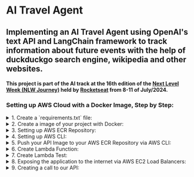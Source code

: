 # AI Travel Agent

## Implementing an AI Travel Agent using OpenAI's text API and LangChain framework to track information about future events with the help of duckduckgo search engine, wikipedia and other websites.

#### This project is part of the AI track at the 16th edition of the [Next Level Week (NLW Journey)](https://www.rocketseat.com.br/eventos/nlw)  held by [Rocketseat](https://www.rocketseat.com.br/discover) from 8-11 of July/2024.

### Setting up AWS Cloud with a Docker Image, Step by Step:

<details>
  <summary>1. Create a `requirements.txt` file:</summary>
  
  - 1.1. Make sure to create a `requirements.txt` file containing all the python packages you used in the project.

</details>


<details>
  <summary>2. Create a image of your project with Docker:</summary>

  - 2.1. Install Docker Desktop;
  - 2.2. Create the Dockerfile;
  - 2.3. Build the image:
    ``` python
    docker build --platform linux/x86_64 -t agent .

</details>


<details>
  <summary>3. Setting up AWS ECR Repository:</summary>

  - 3.1. Login at [AWS Website](https://aws.amazon.com/);
  - 3.2. Create a Private Repository at [Amazon Elastic Container Registry (ECR)](https://us-east-2.console.aws.amazon.com/ecr/private-registry/repositories?region=us-east-2) with the name `travelagent`, for example.

</details>


<details>
  <summary>4. Setting up AWS CLI:</summary>

  - 4.1. Install [AWS Command Line Interface (CLI)](https://docs.aws.amazon.com/cli/latest/userguide/getting-started-install.html), copying the commands to your terminal, according to your Operational System;
  - 4.2. Verify installation with the following commands:
    ```
    which aws
    aws --version
  - 4.3. AWS Configure: requires AWS Access Key ID and AWS Secret Access Key.
    - To find those keys, go to [AWS Identity and Access Management (IAM)](https://us-east-1.console.aws.amazon.com/iam/home?region=us-east-2#/home);
    - Then, find Users > your_user > Security credentials;
    - Create an Access Key, then copy paste your keys in the terminal, after typing the following command:
      ```
      aws configure
    - Lastly, confirm your region at AWS Home Console, next to your username, at the top right corner.
    
</details>


<details>
  <summary>5. Push your API Image to your AWS ECR Repository via AWS CLI:</summary>
  
  - 5.1. Head to the ECR Repository > View Push Commands.
      - Copy and paste the push commands into your terminal.
      - At this point, make sure to build, tag and push everytime there's a change to the code. Also, don't forget to deploy the new image to the Lambda function.

  
</details>


<details>
  <summary>6. Create Lambda Function:</summary>
  
  - 6.1. Inside AWS Panel, search for [Lambda](https://us-east-2.console.aws.amazon.com/lambda/home?region=us-east-2#/discover);
  - 6.2. Create a new function with a Container image:
      - Browse for the ECR Repository Image;
      - Select Architecture x86_64.
  - 6.3. Edit function's configuration:
      - Increase Memory to 512 MB;
      - Increase timeout (e.g. 10 minutes).  
  - 6.4. Insert Environment Variable:
      - Inside the Lambda Function, go to Configuration > Environment variables;
      - fill the 'Key' field with `OPENAI_API_KEY` and the 'Value' field with the actual API Key.
  
</details>


<details>
  <summary>7. Create Lambda Test:</summary>

  - 7.1. Inside the Lambda function, go to Test:
      - Insert an Event name;
      - In this example, create a 'question' tag in the JSON Event with an example of an actual user prompt;
      - Save and Run the Test;
      - Check for execution status and details and see if corresponds to what's expected.
    
</details>


<details>
  <summary>8. Exposing the application to the internet via AWS EC2 Load Balancers:</summary>
  
  - 8.1. Inside AWS Panel, search for [Elastic Compute Cloud (EC2)](https://us-east-2.console.aws.amazon.com/ec2/home?region=us-east-2#Home);
  - 8.2. At the left side Panel, look for Load Balancing > Load Balancers > Create Load Balancer > Application Load Balancer:
    - Scheme: Internet-facing;
    - Load balancer IP address type: IPv4;
    - Select the existing VPC and all Subnets;
    - Security groups: Default;
    - Protocol: HTTP, Port: 80, Create target group.
  - 8.3. Creating a target group:
    - Target type: Lambda Function;
    - Provide a Target group name (e.g. target-travelagent);
    - Select the recently created Lambda Function, with Version set to `$LATEST`
  - 8.4. Create Load Balancer (after adding the target group);
  - 8.5 Edit Security configuration:
      - Head to Security > Open security group ID > Edit inbound rules:
          - Type: HTTP;
          - Port: 80;
          - Source: Custom -> `0.0.0.0/0`.
    
</details>

<details>
  <summary>9. Creating a call to our API:</summary>

  - 9.1 Make sure to copy the DNS Name from the Load Balancer;
  - 9.2 `try.curl` file provides an example of a call to the API using curl. Here's the code:

  ```curl
  curl -X POST "http://api-travelagent-232686593.us-east-2.elb.amazonaws.com" \
  -H "Content-Type: application/json" \
  -d '{
      "question": "Vou viajar para Londres em agosto de 2024. Quero que faça um roteiro de viagem para mim com eventos que irão ocorrer na data da viagem e com o preço da passagem de São Paulo para Londres ida e volta em reais."
  }'
  ```
    
</details>
